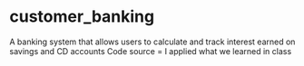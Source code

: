 # customer_banking
A banking system that allows users to calculate and track interest earned on savings and CD accounts Code source = I applied what we learned in class